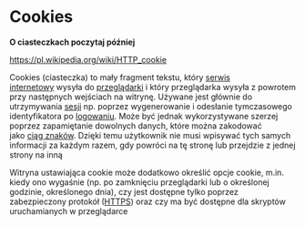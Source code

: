 # Cookies
**O ciasteczkach poczytaj później**

https://pl.wikipedia.org/wiki/HTTP_cookie

Cookies (ciasteczka) to mały fragment tekstu, który [serwis internetowy](https://pl.wikipedia.org/wiki/Serwis_internetowy "Serwis internetowy") wysyła do [przeglądarki](https://pl.wikipedia.org/wiki/Przegl%C4%85darka_internetowa "Przeglądarka internetowa") i który przeglądarka wysyła z powrotem przy następnych wejściach na witrynę. Używane jest głównie do utrzymywania [sesji](https://pl.wikipedia.org/wiki/Sesja_(informatyka) "Sesja (informatyka)") np. poprzez wygenerowanie i odesłanie tymczasowego identyfikatora po [logowaniu](https://pl.wikipedia.org/wiki/Uwierzytelnianie "Uwierzytelnianie"). Może być jednak wykorzystywane szerzej poprzez zapamiętanie dowolnych danych, które można zakodować jako [ciąg znaków](https://pl.wikipedia.org/wiki/Tekstowy_typ_danych "Tekstowy typ danych"). Dzięki temu użytkownik nie musi wpisywać tych samych informacji za każdym razem, gdy powróci na tę stronę lub przejdzie z jednej strony na inną

Witryna ustawiająca cookie może dodatkowo określić opcje cookie, m.in. kiedy ono wygaśnie (np. po zamknięciu przeglądarki lub o określonej godzinie, określonego dnia), czy jest dostępne tylko poprzez zabezpieczony protokół ([HTTPS](https://pl.wikipedia.org/wiki/HTTPS "HTTPS")) oraz czy ma być dostępne dla skryptów uruchamianych w przeglądarce